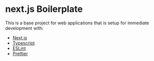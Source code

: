 # next.js Boilerplate

This is a base project for web applications that is setup for immediate development with:

- [Next.js](https://nextjs.org/)
- [Typescript](https://www.typescriptlang.org/)
- [ESLint](https://eslint.org/)
- [Prettier](https://prettier.io/)
